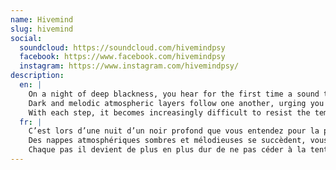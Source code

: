 ```yaml
---
name: Hivemind
slug: hivemind
social:
  soundcloud: https://soundcloud.com/hivemindpsy
  facebook: https://www.facebook.com/hivemindpsy
  instagram: https://www.instagram.com/hivemindpsy/
description:
  en: |
    On a night of deep blackness, you hear for the first time a sound that seems beyond all comprehension.
    Dark and melodic atmospheric layers follow one another, urging you to embark on an introspective journey. In the distance, a call is heard. As you delve deeper into your own mind, you begin to discern its subtleties; this call does not come from a single voice but is composed of a myriad of organic sounds inviting you to lose yourself in the twists and turns of your psyche.
    With each step, it becomes increasingly difficult to resist the temptation. Will you be able to withstand the call of Hivemind?
  fr: |
    C’est lors d’une nuit d’un noir profond que vous entendez pour la première fois ce signal sonore qui semble au-delà de toute compréhension.
    Des nappes atmosphériques sombres et mélodieuses se succèdent, vous incitant à entamer un voyage introspectif. Au loin, un appel se fait entendre. À mesure que vous vous enfoncez dans votre propre esprit, vous arrivez à en distinguer les subtilités ; cet appel ne provient pas d’une seule voix, il est constitué d’une myriade de sonorités organiques qui vous invitent à vous perdre dans les méandres de votre psyché.
    Chaque pas il devient de plus en plus dur de ne pas céder à la tentation. Saurez vous résister à l’appel de Hivemind ?
---
```

